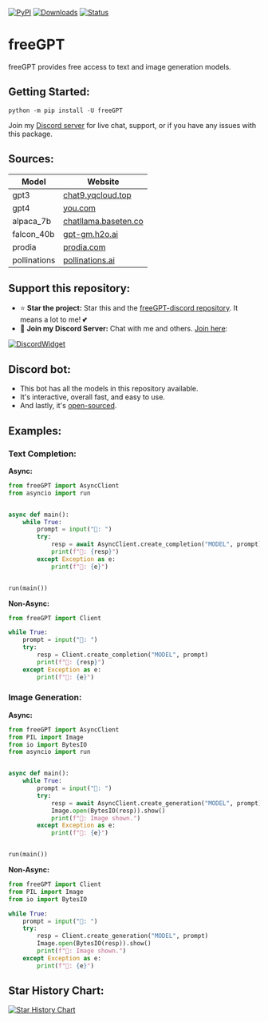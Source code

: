 [![PyPI](https://img.shields.io/pypi/v/freeGPT)](https://pypi.org/project/freeGPT)
[![Downloads](https://static.pepy.tech/badge/freeGPT)](https://pypi.org/project/freeGPT)
[![Status](https://img.shields.io/pypi/status/freeGPT)](https://pypi.org/project/freeGPT)

# freeGPT

freeGPT provides free access to text and image generation models.

## Getting Started:

```
python -m pip install -U freeGPT
```

Join my [Discord server](https://dsc.gg/devhub-rsgh) for live chat, support, or if you have any issues with this package.

## Sources:

| Model        | Website                                               |
| ------------ | ----------------------------------------------------- |
| gpt3         | [chat9.yqcloud.top](https://chat9.yqcloud.top/)       |
| gpt4         | [you.com](https://you.com/)                           |
| alpaca_7b    | [chatllama.baseten.co](https://chatllama.baseten.co/) |
| falcon_40b   | [gpt-gm.h2o.ai](https://gpt-gm.h2o.ai/)               |
| prodia       | [prodia.com](https://prodia.com/)                     |
| pollinations | [pollinations.ai](https://pollinations.ai/)           |

## Support this repository:

- ⭐ **Star the project:** Star this and the [freeGPT-discord repository](https://github.com/Ruu3f/freeGPT-discord). It means a lot to me! 💕
- 🎉 **Join my Discord Server:** Chat with me and others. [Join here](https://dsc.gg/devhub-rsgh):

[![DiscordWidget](https://discordapp.com/api/guilds/1137347499414278204/widget.png?style=banner2)](https://dsc.gg/devhub-rsgh)

## Discord bot:

- This bot has all the models in this repository available.
- It's interactive, overall fast, and easy to use.
- And lastly, it's [open-sourced](https://github.com/Ruu3f/freeGPT-discord).

## Examples:

### Text Completion:

**Async:**

```python
from freeGPT import AsyncClient
from asyncio import run


async def main():
    while True:
        prompt = input("👦: ")
        try:
            resp = await AsyncClient.create_completion("MODEL", prompt)
            print(f"🤖: {resp}")
        except Exception as e:
            print(f"🤖: {e}")


run(main())
```

**Non-Async:**

```python
from freeGPT import Client

while True:
    prompt = input("👦: ")
    try:
        resp = Client.create_completion("MODEL", prompt)
        print(f"🤖: {resp}")
    except Exception as e:
        print(f"🤖: {e}")
```

### Image Generation:

**Async:**

```python
from freeGPT import AsyncClient
from PIL import Image
from io import BytesIO
from asyncio import run


async def main():
    while True:
        prompt = input("👦: ")
        try:
            resp = await AsyncClient.create_generation("MODEL", prompt)
            Image.open(BytesIO(resp)).show()
            print(f"🤖: Image shown.")
        except Exception as e:
            print(f"🤖: {e}")


run(main())
```

**Non-Async:**

```python
from freeGPT import Client
from PIL import Image
from io import BytesIO

while True:
    prompt = input("👦: ")
    try:
        resp = Client.create_generation("MODEL", prompt)
        Image.open(BytesIO(resp)).show()
        print(f"🤖: Image shown.")
    except Exception as e:
        print(f"🤖: {e}")
```

## Star History Chart:

[![Star History Chart](https://api.star-history.com/svg?repos=Ruu3f/freeGPT&type=Date)](https://github.com/Ruu3f/freeGPT/stargazers)
